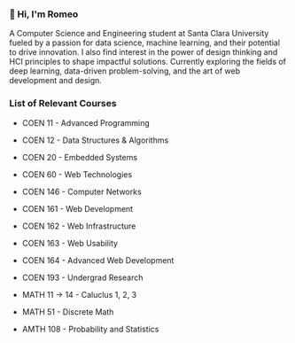 ### 👋 Hi, I'm Romeo 

A Computer Science and Engineering student at Santa Clara University fueled by a passion for data science, machine learning, and their potential to drive innovation. I also find interest in the power of design thinking and HCI principles to shape impactful solutions. Currently exploring the fields of deep learning, data-driven problem-solving, and the art of web development and design.

### List of Relevant Courses 

* COEN 11 - Advanced Programming
* COEN 12 - Data Structures & Algorithms
* COEN 20 - Embedded Systems 
* COEN 60 - Web Technologies 
* COEN 146 - Computer Networks
* COEN 161 - Web Development
* COEN 162 - Web Infrastructure
* COEN 163 - Web Usability 
* COEN 164 - Advanced Web Development
* COEN 193 - Undergrad Research

* MATH 11 -> 14 - Caluclus 1, 2, 3
* MATH 51 - Discrete Math
* AMTH 108 - Probability and Statistics 


<!--
**Romeo-5/Romeo-5** is a ✨ _special_ ✨ repository because its `README.md` (this file) appears on your GitHub profile.

Here are some ideas to get you started:

- 🔭 I’m currently working on ...
- 🌱 I’m currently learning ...
- 👯 I’m looking to collaborate on ...
- 🤔 I’m looking for help with ...
- 💬 Ask me about ...
- 📫 How to reach me: ...
- 😄 Pronouns: ...
- ⚡ Fun fact: ...
-->
